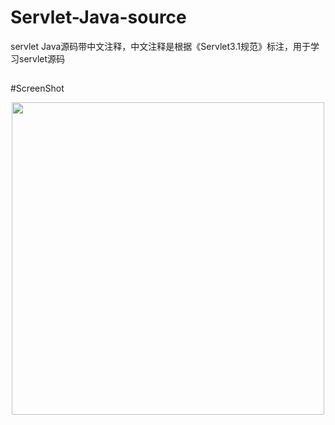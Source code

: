 # Servlet-Java-source
servlet Java源码带中文注释，中文注释是根据《Servlet3.1规范》标注，用于学习servlet源码

##
#ScreenShot

<div align=center><img width="500" height="500" src="https://github.com/lintianlin/Servlet-Java-source/blob/master/pic01.png"/></div>
